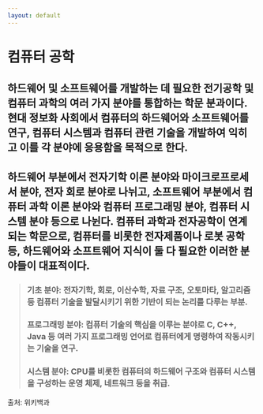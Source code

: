 ```yaml
---
layout: default
---
```


# 컴퓨터 공학

## 하드웨어 및 소프트웨어를 개발하는 데 필요한 전기공학 및 컴퓨터 과학의 여러 가지 분야를 통합하는 학문 분과이다. 현대 정보화 사회에서 컴퓨터의 하드웨어와 소프트웨어를 연구, 컴퓨터 시스템과 컴퓨터 관련 기술을 개발하여 익히고 이를 각 분야에 응용함을 목적으로 한다.

## 하드웨어 부분에서 전자기학 이론 분야와 마이크로프로세서 분야, 전자 회로 분야로 나뉘고, 소프트웨어 부분에서 컴퓨터 과학 이론 분야와 컴퓨터 프로그래밍 분야, 컴퓨터 시스템 분야 등으로 나뉜다. 컴퓨터 과학과 전자공학이 연계되는 학문으로, 컴퓨터를 비롯한 전자제품이나 로봇 공학 등, 하드웨어와 소프트웨어 지식이 둘 다 필요한 이러한 분야들이 대표적이다.

> ### 기초 분야: 전자기학, 회로, 이산수학, 자료 구조, 오토마타, 알고리즘 등 컴퓨터 기술을 발달시키기 위한 기반이 되는 논리를 다루는 부분. </br>
> ### 프로그래밍 분야: 컴퓨터 기술의 핵심을 이루는 분야로 C, C++, Java 등 여러 가지 프로그래밍 언어로 컴퓨터에게 명령하여 작동시키는 기술을 연구. </br>
> ### 시스템 분야: CPU를 비롯한 컴퓨터의 하드웨어 구조와 컴퓨터 시스템을 구성하는 운영 체제, 네트워크 등을 취급. </br>



출처: 위키백과
